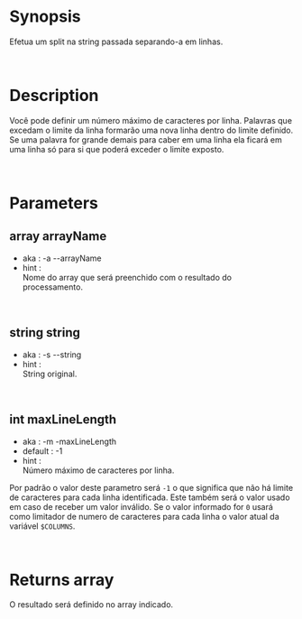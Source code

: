 # Synopsis

Efetua um split na string passada separando-a em linhas.



&nbsp;

# Description

Você pode definir um número máximo de caracteres por linha.
Palavras que excedam o limite da linha formarão uma nova linha dentro do limite 
definido.
Se uma palavra for grande demais para caber em uma linha ela ficará em uma 
linha só para si que poderá exceder o limite exposto.



&nbsp;

# Parameters

## array arrayName

- aka       : -a --arrayName
- hint      :  
  Nome do array que será preenchido com o resultado do processamento.

&nbsp;


## string string

- aka       : -s --string
- hint      :  
  String original.

&nbsp;


## int maxLineLength

- aka       : -m -maxLineLength
- default   : -1
- hint      :  
  Número máximo de caracteres por linha.

Por padrão o valor deste parametro será `-1` o que significa que não há limite
de caracteres para cada linha identificada. Este também será o valor usado em
caso de receber um valor inválido.
Se o valor informado for `0` usará como limitador de numero de caracteres para
cada linha o valor atual da variável `$COLUMNS`.


&nbsp;



# Returns array

O resultado será definido no array indicado.